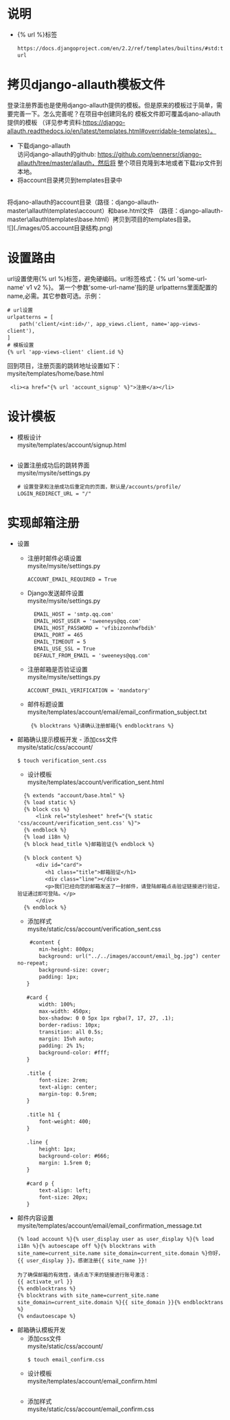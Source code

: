 # 说明
  - {% url %}标签
    ``` 
    https://docs.djangoproject.com/en/2.2/ref/templates/builtins/#std:templatetag-url
    ```
# 拷贝django-allauth模板文件
登录注册界面也是使用django-allauth提供的模板。但是原来的模板过于简单，需要完善一下。怎么完善呢？在项目中创建同名的
模板文件即可覆盖djano-allauth提供的模板
（详见参考资料:https://django-allauth.readthedocs.io/en/latest/templates.html#overridable-templates）。
  - 下载django-allauth
  <br/>访问django-allauth的github: https://github.com/pennersr/django-allauth/tree/master/allauth，然后将
  整个项目克隆到本地或者下载zip文件到本地。
  - 将account目录拷贝到templates目录中
  <br/>
  将djano-allauth的account目录（路径：django-allauth-master\allauth\templates\account）和base.html文件
  （路径：django-allauth-master\allauth\templates\base.html）拷贝到项目的templates目录。<br/>
  ![](./images/05.account目录结构.png)
  
# 设置路由
url设置使用{% url %}标签，避免硬编码。url标签格式：{% url 'some-url-name' v1 v2 %}。 第一个参数'some-url-name'指的是
urlpatterns里面配置的name,必需。其它参数可选。示例：
```
# url设置
urlpatterns = [
    path('client/<int:id>/', app_views.client, name='app-views-client'),
]
# 模板设置
{% url 'app-views-client' client.id %}
```
回到项目，注册页面的跳转地址设置如下：
<br/>mysite/templates/home/base.html
``` 
 <li><a href="{% url 'account_signup' %}">注册</a></li>
```
# 设计模板
- 模板设计
    <br/>mysite/templates/account/signup.html
    ``` 
    
    ```
- 设置注册成功后的跳转界面
    <br/>mysite/mysite/settings.py
    ``` 
    # 设置登录和注册成功后重定向的页面，默认是/accounts/profile/
    LOGIN_REDIRECT_URL = "/"
    ```
# 实现邮箱注册
  - 设置
      - 注册时邮件必填设置
       <br/>mysite/mysite/settings.py
        ```  
        ACCOUNT_EMAIL_REQUIRED = True
        ```
      - Django发送邮件设置
         <br/>mysite/mysite/settings.py
          ```  
            EMAIL_HOST = 'smtp.qq.com'
            EMAIL_HOST_USER = 'sweeneys@qq.com'
            EMAIL_HOST_PASSWORD = 'vfibizonnhwfbdih'
            EMAIL_PORT = 465
            EMAIL_TIMEOUT = 5
            EMAIL_USE_SSL = True
            DEFAULT_FROM_EMAIL = 'sweeneys@qq.com'
          ```
          
      - 注册邮箱是否验证设置
        <br/>mysite/mysite/settings.py
        ``` 
        ACCOUNT_EMAIL_VERIFICATION = 'mandatory'
        ```
      - 邮件标题设置
       <br/>mysite/templates/account/email/email_confirmation_subject.txt
        ``` 
         {% blocktrans %}请确认注册邮箱{% endblocktrans %}
        ```
  -  邮箱确认提示模板开发
    - 添加css文件
       <br/>mysite/static/css/account/
        ``` 
        $ touch verification_sent.css
        ```
     - 设计模板
      <br/>mysite/templates/account/verification_sent.html
      ```  
        {% extends "account/base.html" %}
        {% load static %}
        {% block css %}
            <link rel="stylesheet" href="{% static 'css/account/verification_sent.css' %}">
        {% endblock %}
        {% load i18n %}
        {% block head_title %}邮箱验证{% endblock %}
        
        {% block content %}
            <div id="card">
               <h1 class="title">邮箱验证</h1>
               <div class="line"></div>
               <p>我们已经向您的邮箱发送了一封邮件，请登陆邮箱点击验证链接进行验证，验证通过即可登陆。</p>
            </div>
        {% endblock %}

      ```
     - 添加样式
     <br/>mysite/static/css/account/verification_sent.css
     ``` 
         #content {
            min-height: 800px;
            background: url("../../images/account/email_bg.jpg") center no-repeat;
            background-size: cover;
            padding: 1px;
        }
        
        #card {
            width: 100%;
            max-width: 450px;
            box-shadow: 0 0 5px 1px rgba(7, 17, 27, .1);
            border-radius: 10px;
            transition: all 0.5s;
            margin: 15vh auto;
            padding: 2% 1%;
            background-color: #fff;
        }
        
        .title {
            font-size: 2rem;
            text-align: center;
            margin-top: 0.5rem;
        }
        
        .title h1 {
            font-weight: 400;
        }
        
        .line {
            height: 1px;
            background-color: #666;
            margin: 1.5rem 0;
        }
        
        #card p {
            text-align: left;
            font-size: 20px;
        }
     ```
  - 邮件内容设置
    <br/>mysite/templates/account/email/email_confirmation_message.txt
    ``` 
    {% load account %}{% user_display user as user_display %}{% load i18n %}{% autoescape off %}{% blocktrans with site_name=current_site.name site_domain=current_site.domain %}你好，{{ user_display }}。感谢注册{{ site_name }}!

    为了确保邮箱的有效性，请点击下来的链接进行账号激活：
    {{ activate_url }}
    {% endblocktrans %}
    {% blocktrans with site_name=current_site.name site_domain=current_site.domain %}{{ site_domain }}{% endblocktrans %}
    {% endautoescape %}
    ```
  - 邮箱确认模板开发
    - 添加css文件
       <br/>mysite/static/css/account/
        ``` 
        $ touch email_confirm.css
        ```
    - 设计模板
      <br/>mysite/templates/account/email_confirm.html
      ```  
      
      ```
    - 添加样式
     <br/>mysite/static/css/account/email_confirm.css
     ``` 
       
     ```
  